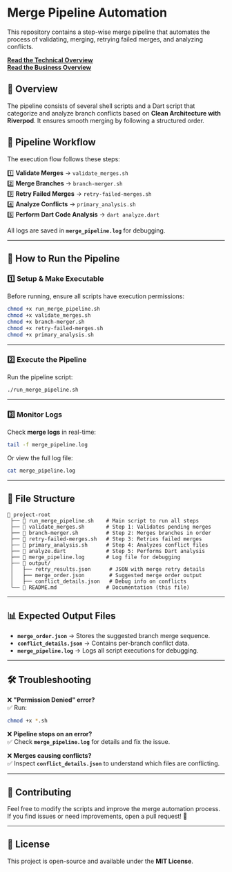 

# Merge Pipeline Automation

This repository contains a step-wise merge pipeline that automates the process of validating, merging, retrying failed merges, and analyzing conflicts. 

[**Read the Technical Overview**](https://github.com/chasseuragace/git_merger/blob/main/readme_tech.md)  
[**Read the Business Overview**](https://github.com/chasseuragace/git_merger/blob/main/readme_business.md)



## 📌 Overview

The pipeline consists of several shell scripts and a Dart script that categorize and analyze branch conflicts based on **Clean Architecture with Riverpod**. It ensures smooth merging by following a structured order.

## 🔧 Pipeline Workflow

The execution flow follows these steps:

1️⃣ **Validate Merges** → `validate_merges.sh`  
2️⃣ **Merge Branches** → `branch-merger.sh`  
3️⃣ **Retry Failed Merges** → `retry-failed-merges.sh`  
4️⃣ **Analyze Conflicts** → `primary_analysis.sh`  
5️⃣ **Perform Dart Code Analysis** → `dart analyze.dart`  

All logs are saved in **`merge_pipeline.log`** for debugging.

---

## 🚀 How to Run the Pipeline

### **1️⃣ Setup & Make Executable**
Before running, ensure all scripts have execution permissions:

```sh
chmod +x run_merge_pipeline.sh
chmod +x validate_merges.sh
chmod +x branch-merger.sh
chmod +x retry-failed-merges.sh
chmod +x primary_analysis.sh
```

---

### **2️⃣ Execute the Pipeline**
Run the pipeline script:

```sh
./run_merge_pipeline.sh
```

---

### **3️⃣ Monitor Logs**
Check **merge logs** in real-time:

```sh
tail -f merge_pipeline.log
```

Or view the full log file:

```sh
cat merge_pipeline.log
```

---

## 📂 File Structure

```
📂 project-root
 ├── 📄 run_merge_pipeline.sh    # Main script to run all steps
 ├── 📄 validate_merges.sh       # Step 1: Validates pending merges
 ├── 📄 branch-merger.sh         # Step 2: Merges branches in order
 ├── 📄 retry-failed-merges.sh   # Step 3: Retries failed merges
 ├── 📄 primary_analysis.sh      # Step 4: Analyzes conflict files
 ├── 📄 analyze.dart             # Step 5: Performs Dart analysis
 ├── 📄 merge_pipeline.log       # Log file for debugging
 ├── 📂 output/
 │   ├── retry_results.json      # JSON with merge retry details
 │   ├── merge_order.json        # Suggested merge order output
 │   ├── conflict_details.json   # Debug info on conflicts
 └── 📄 README.md                # Documentation (this file)
```

---

## 📊 Expected Output Files

- **`merge_order.json`** → Stores the suggested branch merge sequence.
- **`conflict_details.json`** → Contains per-branch conflict data.
- **`merge_pipeline.log`** → Logs all script executions for debugging.

---

## 🛠️ Troubleshooting

❌ **"Permission Denied" error?**  
✅ Run:  
```sh
chmod +x *.sh
```

❌ **Pipeline stops on an error?**  
✅ Check **`merge_pipeline.log`** for details and fix the issue.

❌ **Merges causing conflicts?**  
✅ Inspect **`conflict_details.json`** to understand which files are conflicting.

---

## 📢 Contributing

Feel free to modify the scripts and improve the merge automation process. If you find issues or need improvements, open a pull request! 🚀

---

## 📄 License

This project is open-source and available under the **MIT License**.

